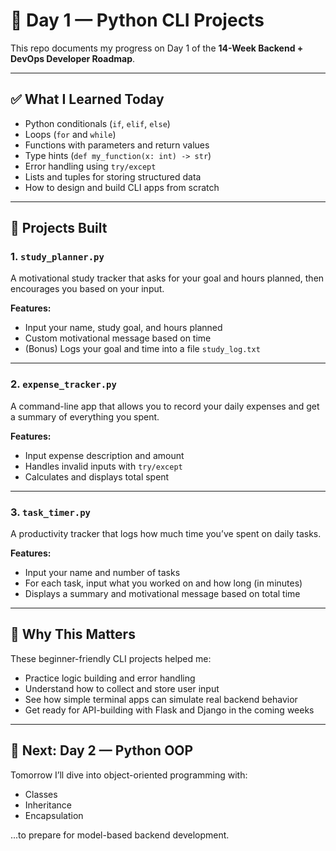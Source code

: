 # 🧠 Day 1 — Python CLI Projects

This repo documents my progress on Day 1 of the **14-Week Backend + DevOps Developer Roadmap**.

---

## ✅ What I Learned Today

- Python conditionals (`if`, `elif`, `else`)
- Loops (`for` and `while`)
- Functions with parameters and return values
- Type hints (`def my_function(x: int) -> str`)
- Error handling using `try/except`
- Lists and tuples for storing structured data
- How to design and build CLI apps from scratch

---

## 🚀 Projects Built

### 1. `study_planner.py`

A motivational study tracker that asks for your goal and hours planned, then encourages you based on your input.

**Features:**
- Input your name, study goal, and hours planned
- Custom motivational message based on time
- (Bonus) Logs your goal and time into a file `study_log.txt`

---

### 2. `expense_tracker.py`

A command-line app that allows you to record your daily expenses and get a summary of everything you spent.

**Features:**
- Input expense description and amount
- Handles invalid inputs with `try/except`
- Calculates and displays total spent

---

### 3. `task_timer.py`

A productivity tracker that logs how much time you’ve spent on daily tasks.

**Features:**
- Input your name and number of tasks
- For each task, input what you worked on and how long (in minutes)
- Displays a summary and motivational message based on total time

---

## 📝 Why This Matters

These beginner-friendly CLI projects helped me:
- Practice logic building and error handling
- Understand how to collect and store user input
- See how simple terminal apps can simulate real backend behavior
- Get ready for API-building with Flask and Django in the coming weeks

---

## 📅 Next: Day 2 — Python OOP

Tomorrow I’ll dive into object-oriented programming with:
- Classes
- Inheritance
- Encapsulation

...to prepare for model-based backend development.
